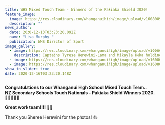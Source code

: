 ```yaml
---
title: WHS Mixed Touch Team - Winners of the Pakiaka Shield 2020!
feature_image:
  image: https://res.cloudinary.com/whanganuihigh/image/upload/v1608089257/News/131314753_1759991817483250_2772994551413781095_o.jpg
  description: ""
news_author:
  date: 2020-12-13T03:23:20.092Z
  name: "Lisa Murphy "
  publication: WHS Director of Sport
image_gallery:
  - image: https://res.cloudinary.com/whanganuihigh/image/upload/v1608089219/News/131418104_1759991807483251_8090786909347275338_o.jpg
    description: Captains Tyrese Herewini-Lama and Mikayla Heka holding the shield.
  - image: https://res.cloudinary.com/whanganuihigh/image/upload/v1608089299/News/131003346_1759991850816580_5936763105488552029_o.jpg
  - image: https://res.cloudinary.com/whanganuihigh/image/upload/v1608089280/News/131319881_1759991844149914_6278885118594575214_o.jpg
show_in_slider: true
date: 2020-12-16T03:23:20.148Z
---
```

**Congratulations to our Whanganui High School Mixed Touch Team..**  
**NZ Secondary Schools Touch Nationals - Pakiaka Shield Winners 2020.** 👏🏽🏉💚💛  

**Great work team!!!!** 👏👏  

Thank you Sheree Herewini for the photos! 👍